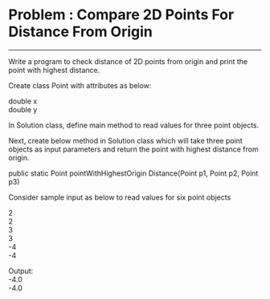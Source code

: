 # Problem : Compare 2D Points For Distance From Origin
<hr/>

Write a program to check distance of 2D points from origin and print the point with highest distance.

Create class Point with attributes as below:

double x <br/>
double y

In Solution class, define main method to read values for three point objects.

Next, create below method in Solution class which will take three point objects as input parameters and return the point with highest distance from origin.

public static Point pointWithHighestOrigin Distance(Point p1, Point p2, Point p3)

Consider sample input as below to read values for six point objects

2<br/>
2<br/>
3<br/>
3<br/>
-4<br/>
-4

Output: <br/>
-4.0<br/>
-4.0